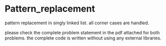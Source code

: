 # Pattern_replacement
pattern replacement in singly linked list. all corner cases are handled.

please check the complete problem statement in the pdf attached for both problems.
the complete code is written without using any external libraries. 


